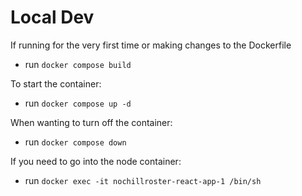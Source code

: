 # Local Dev

If running for the very first time or making changes to the Dockerfile

- run `docker compose build`

To start the container:

- run `docker compose up -d`

When wanting to turn off the container:

- run `docker compose down`

If you need to go into the node container:

- run `docker exec -it nochillroster-react-app-1 /bin/sh`
